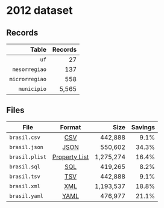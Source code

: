 # 2012 dataset

## Records

|          Table | Records |
| --------------:| -------:|
|           `uf` |      27 |
|  `mesorregiao` |     137 |
| `microrregiao` |     558 |
|    `municipio` |   5,565 |

## Files

| File           | Format                                                       |      Size | Savings |
| -------------- |:------------------------------------------------------------:| ---------:| -------:|
| `brasil.csv`   | [CSV](https://en.wikipedia.org/wiki/Comma-separated_values)  |   442,888 |    9.1% |
| `brasil.json`  | [JSON](https://en.wikipedia.org/wiki/JSON)                   |   550,602 |   34.3% |
| `brasil.plist` | [Property List](https://en.wikipedia.org/wiki/Property_list) | 1,275,274 |   16.4% |
| `brasil.sql`   | [SQL](https://en.wikipedia.org/wiki/SQL)                     |   419,265 |    8.2% |
| `brasil.tsv`   | [TSV](https://en.wikipedia.org/wiki/Tab-separated_values)    |   442,888 |    9.1% |
| `brasil.xml`   | [XML](https://en.wikipedia.org/wiki/XML)                     | 1,193,537 |   18.8% |
| `brasil.yaml`  | [YAML](https://en.wikipedia.org/wiki/YAML)                   |   476,977 |   21.1% |
